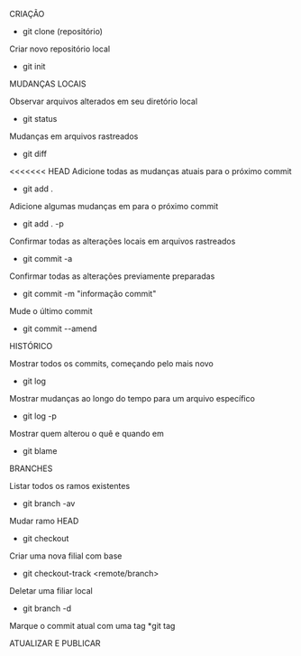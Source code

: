 CRIAÇÃO

* git clone (repositório)

Criar novo repositório local
* git init

MUDANÇAS LOCAIS

Observar arquivos alterados em seu diretório local
* git status

Mudanças em arquivos rastreados
* git diff

<<<<<<< HEAD
Adicione todas as mudanças atuais para o próximo commit
* git add .

Adicione algumas mudanças em <file> para o próximo commit
* git add . -p <file>

Confirmar todas as alterações locais em arquivos rastreados
* git commit -a

Confirmar todas as alterações previamente preparadas
* git commit -m "informação commit"

Mude o último commit
* git commit --amend

HISTÓRICO

Mostrar todos os commits, começando pelo mais novo
* git log

Mostrar mudanças ao longo do tempo para um arquivo específico
* git log -p <file>

Mostrar quem alterou o quê e quando em <file>
* git blame <file>

BRANCHES

Listar todos os ramos existentes
* git branch -av

Mudar ramo HEAD
* git checkout <branch>

Criar uma nova filial com base
* git checkout-track <remote/branch>

Deletar uma filiar local
* git branch -d <branch>

Marque o commit atual com uma tag
*git tag <tag-name>

ATUALIZAR E PUBLICAR

